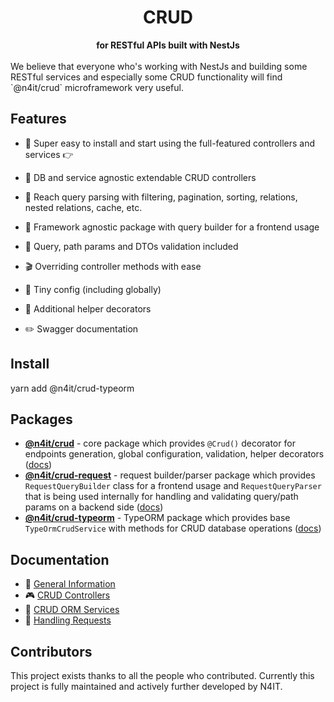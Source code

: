 <div align="center">
  <h1>CRUD</h1>
</div>
<div align="center">
  <strong>for RESTful APIs built with NestJs</strong>
</div>

<br />
We believe that everyone who's working with NestJs and building some RESTful services and especially some CRUD functionality will find `@n4it/crud` microframework very useful.

## Features
- :electric_plug: Super easy to install and start using the full-featured controllers and services :point_right:

- :octopus: DB and service agnostic extendable CRUD controllers

- :mag_right: Reach query parsing with filtering, pagination, sorting, relations, nested relations, cache, etc.

- :telescope: Framework agnostic package with query builder for a frontend usage

- :space_invader: Query, path params and DTOs validation included

- :clapper: Overriding controller methods with ease

- :wrench: Tiny config (including globally)

- :gift: Additional helper decorators

- :pencil2: Swagger documentation

## Install

yarn add @n4it/crud-typeorm

## Packages

- [**@n4it/crud**](https://www.npmjs.com/package/@n4it/crud) - core package which provides `@Crud()` decorator for endpoints generation, global configuration, validation, helper decorators ([docs](https://gid-oss.github.io/dataui-nestjs-crud/controllers/#description))
- [**@n4it/crud-request**](https://www.npmjs.com/package/@n4it/crud-request) - request builder/parser package which provides `RequestQueryBuilder` class for a frontend usage and `RequestQueryParser` that is being used internally for handling and validating query/path params on a backend side ([docs](https://gid-oss.github.io/dataui-nestjs-crud/requests/#frontend-usage))
- [**@n4it/crud-typeorm**](https://www.npmjs.com/package/@n4it/crud-typeorm) - TypeORM package which provides base `TypeOrmCrudService` with methods for CRUD database operations ([docs](https://gid-oss.github.io/dataui-nestjs-crud/service-typeorm/))

## Documentation

- :dart: [General Information](https://gid-oss.github.io/dataui-nestjs-crud/)
- :video_game: [CRUD Controllers](https://gid-oss.github.io/dataui-nestjs-crud/controllers/#description)
- :horse_racing: [CRUD ORM Services](https://gid-oss.github.io/dataui-nestjs-crud/services/)
- :trumpet: [Handling Requests](https://gid-oss.github.io/dataui-nestjs-crud/requests/#description)


## Contributors
This project exists thanks to all the people who contributed. Currently this project is fully maintained and actively further developed by N4IT.
